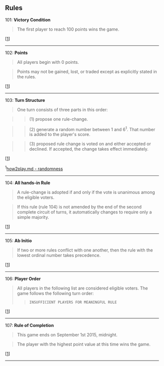 ## Rules

101: **Victory Condition**
> The first player to reach 100 points wins the game.

[[1](https://github.com/stolksdorf/nomic/pull/1)]

----

102: **Points**
> All players begin with 0 points.  

> Points may not be gained, lost, or traded except as explicitly stated in the rules.
  
[[1](https://github.com/stolksdorf/nomic/pull/1)]

----

103: **Turn Structure**
> One turn consists of three parts in this order: 

>> (1) propose one rule-change.

>> (2) generate a random number between 1 and 6<sup>1</sup>. That number is added to the player's score.

>> (3) proposed rule change is voted on and either accepted or declined. If accepted, the change takes effect immediately.  

[[1](https://github.com/stolksdorf/nomic/pull/1)]

<sup>1</sup>[how2play.md - randomness](https://github.com/stolksdorf/nomic/blob/master/how2play.md#what-about-randomness)

----

104: **All hands-in Rule**
> A rule-change is adopted if and only if the vote is unanimous among the eligible voters. 

> If this rule (rule 104) is not amended by the end of the second complete circuit of turns, it automatically changes to require only a simple majority.

[[1](https://github.com/stolksdorf/nomic/pull/1)]

----

105: **Ab Initio** 
> If two or more rules conflict with one another, then the rule with the lowest ordinal number takes precedence.

[[1](https://github.com/stolksdorf/nomic/pull/1)]

----

106: **Player Order**
> All players in the following list are considered eligible voters. The game follows the following turn order:
>> `INSUFFICIENT PLAYERS FOR MEANINGFUL RULE`

[[1](https://github.com/stolksdorf/nomic/pull/1)]

----

107: **Rule of Completion**
> This game ends on September 1st 2015, midnight. 

>The player with the highest point value at this time wins the game.

[[1](https://github.com/stolksdorf/nomic/pull/1)]

----
